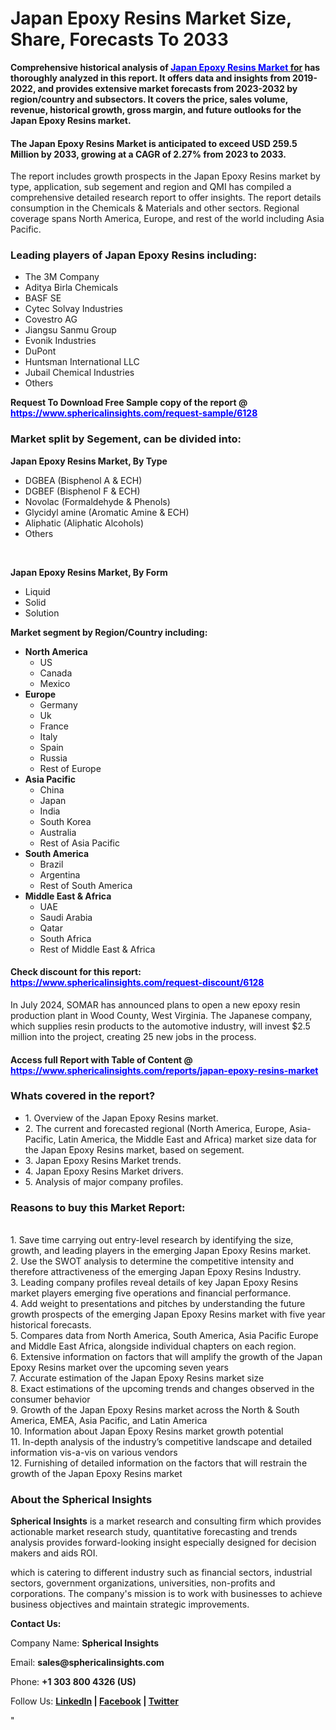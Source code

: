 <h1 class="news-post-title">Japan Epoxy Resins Market Size, Share, Forecasts To 2033</h1>
<p><strong>Comprehensive historical analysis of&nbsp;<a href="https://www.sphericalinsights.com/reports/japan-epoxy-resins-market" target="_blank"><span style="color: #0000ff;">Japan Epoxy Resins Market</span> for</a>&nbsp;has thoroughly analyzed in this report. It offers data and insights from 2019-2022, and provides extensive market forecasts from 2023-2032 by region/country and subsectors. It covers the price, sales volume, revenue, historical growth, gross margin, and future outlooks for the Japan Epoxy Resins market.</strong></p>
<h4><strong>The Japan Epoxy Resins Market is anticipated to exceed USD 259.5 Million by 2033, growing at a CAGR of 2.27% from 2023 to 2033.</strong></h4>
<p>The report includes growth prospects in the Japan Epoxy Resins market by type, application, sub segement and region and QMI has compiled a comprehensive detailed research report to offer insights. The report details consumption in the Chemicals &amp; Materials and other sectors. Regional coverage spans North America, Europe, and rest of the world including Asia Pacific.</p>
<h3><strong>Leading players of Japan Epoxy Resins including:</strong></h3>
<ul>
<li>The 3M Company</li>
<li>Aditya Birla Chemicals</li>
<li>BASF SE</li>
<li>Cytec Solvay Industries</li>
<li>Covestro AG</li>
<li>Jiangsu Sanmu Group</li>
<li>Evonik Industries</li>
<li>DuPont</li>
<li>Huntsman International LLC</li>
<li>Jubail Chemical Industries</li>
<li>Others</li>
</ul>
<p><strong>Request To Download Free Sample copy of the report @ <span style="color: #0000ff;"><a style="color: #0000ff;" href="https://www.sphericalinsights.com/request-sample/6128" target="_blank">https://www.sphericalinsights.com/request-sample/6128</a></span></strong></p>
<h3><strong>Market split by Segement, can be divided into:</strong></h3>
<p><strong>Japan Epoxy Resins Market, By Type</strong></p>
<ul>
<li>DGBEA (Bisphenol A &amp; ECH)</li>
<li>DGBEF (Bisphenol F &amp; ECH)</li>
<li>Novolac (Formaldehyde &amp; Phenols)</li>
<li>Glycidyl amine (Aromatic Amine &amp; ECH)</li>
<li>Aliphatic (Aliphatic Alcohols)</li>
<li>Others</li>
</ul>
<p>&nbsp;</p>
<p><strong>Japan Epoxy Resins Market, By Form</strong></p>
<ul>
<li>Liquid</li>
<li>Solid</li>
<li>Solution</li>
</ul>
<p><strong>Market segment by Region/Country including:</strong></p>
<ul>
<li><strong>North America</strong>
<ul>
<li>US</li>
<li>Canada</li>
<li>Mexico</li>
</ul>
</li>
<li><strong>Europe</strong>
<ul>
<li>Germany</li>
<li>Uk</li>
<li>France</li>
<li>Italy</li>
<li>Spain</li>
<li>Russia</li>
<li>Rest of Europe</li>
</ul>
</li>
<li><strong>Asia Pacific</strong>
<ul>
<li>China</li>
<li>Japan</li>
<li>India</li>
<li>South Korea</li>
<li>Australia</li>
<li>Rest of Asia Pacific</li>
</ul>
</li>
<li><strong>South America</strong>
<ul>
<li>Brazil</li>
<li>Argentina</li>
<li>Rest of South America</li>
</ul>
</li>
<li><strong>Middle East &amp; Africa</strong>
<ul>
<li>UAE</li>
<li>Saudi Arabia</li>
<li>Qatar</li>
<li>South Africa</li>
<li>Rest of Middle East &amp; Africa</li>
</ul>
</li>
</ul>
<h4>Check discount for this report: <span style="color: #0000ff;"><a style="color: #0000ff;" href="https://www.sphericalinsights.com/request-discount/6128" target="_blank">https://www.sphericalinsights.com/request-discount/6128</a></span></h4>
<p>In July 2024, SOMAR has announced plans to open a new epoxy resin production plant in Wood County, West Virginia. The Japanese company, which supplies resin products to the automotive industry, will invest $2.5 million into the project, creating 25 new jobs in the process.</p>
<h4>Access full Report with Table of Content @ <span style="color: #0000ff;"><a style="color: #0000ff;" href="https://www.sphericalinsights.com/reports/japan-epoxy-resins-market" target="_blank">https://www.sphericalinsights.com/reports/japan-epoxy-resins-market</a></span></h4>
<h3><strong>Whats covered in the report?</strong></h3>
<ul>
<li>1. Overview of the Japan Epoxy Resins market.</li>
<li>2. The current and forecasted regional (North America, Europe, Asia-Pacific, Latin America, the Middle East and Africa) market size data for the Japan Epoxy Resins market, based on segement.</li>
<li>3. Japan Epoxy Resins Market trends.</li>
<li>4. Japan Epoxy Resins Market drivers.</li>
<li>5. Analysis of major company profiles.</li>
</ul>
<h3><strong>Reasons to buy this Market Report:</strong></h3>
<p><br /> 1. Save time carrying out entry-level research by identifying the size, growth, and leading players in the emerging Japan Epoxy Resins market.<br /> 2. Use the SWOT analysis to determine the competitive intensity and therefore attractiveness of the emerging Japan Epoxy Resins Industry.<br /> 3. Leading company profiles reveal details of key Japan Epoxy Resins market players emerging five operations and financial performance.<br /> 4. Add weight to presentations and pitches by understanding the future growth prospects of the emerging Japan Epoxy Resins market with five year historical forecasts.<br /> 5. Compares data from North America, South America, Asia Pacific Europe and Middle East Africa, alongside individual chapters on each region.<br /> 6. Extensive information on factors that will amplify the growth of the Japan Epoxy Resins market over the upcoming seven years<br /> 7. Accurate estimation of the Japan Epoxy Resins market size <br /> 8. Exact estimations of the upcoming trends and changes observed in the consumer behavior <br /> 9. Growth of the Japan Epoxy Resins market across the North &amp; South America, EMEA, Asia Pacific, and Latin America<br /> 10. Information about Japan Epoxy Resins market growth potential<br /> 11. In-depth analysis of the industry&rsquo;s competitive landscape and detailed information vis-a-vis on various vendors<br /> 12. Furnishing of detailed information on the factors that will restrain the growth of the Japan Epoxy Resins market</p>
<h3><strong>About the Spherical Insights</strong></h3>
<p><strong>Spherical Insights</strong> is a market research and consulting firm which provides actionable market research study, quantitative forecasting and trends analysis provides forward-looking insight especially designed for decision makers and aids ROI.</p>
<p>which is catering to different industry such as financial sectors, industrial sectors, government organizations, universities, non-profits and corporations. The company's mission is to work with businesses to achieve business objectives and maintain strategic improvements.</p>
<p><strong>Contact Us:</strong></p>
<p>Company Name: <strong>Spherical Insights</strong></p>
<p>Email: <strong>sales@sphericalinsights.com</strong></p>
<p>Phone: <strong>+1 303 800 4326 (US)</strong></p>
<p>Follow Us: <strong><a href="https://www.linkedin.com/company/spherical-insight/"><u>LinkedIn</u></a> | <a href="https://www.facebook.com/sphericalinsights22"><u>Facebook</u></a> | <a href="https://twitter.com/SInsights_US"><u>Twitter</u></a></strong></p>
<p>"</p>
